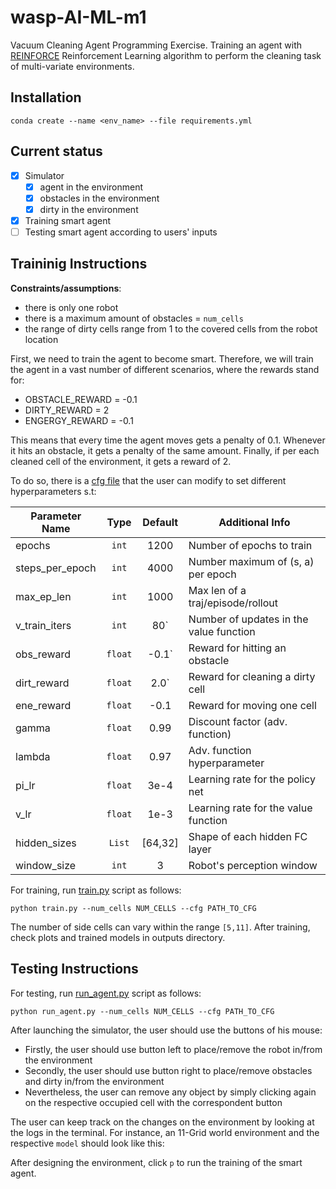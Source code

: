 # wasp-AI-ML-m1
Vacuum Cleaning Agent Programming Exercise. 
Training an agent with [REINFORCE](https://proceedings.neurips.cc/paper/1999/file/464d828b85b0bed98e80ade0a5c43b0f-Paper.pdf) Reinforcement Learning algorithm to perform the cleaning task of multi-variate environments. 
## Installation

```
conda create --name <env_name> --file requirements.yml
```

## Current status

* [x] Simulator
  * [x] agent in the environment
  * [x] obstacles in the environment
  * [x] dirty in the environment 
* [x] Training smart agent 
* [ ] Testing smart agent according to users' inputs

## Traininig Instructions

**Constraints/assumptions**:

* there is only one robot
* there is a maximum amount of obstacles =  `num_cells`
* the range of dirty cells range from 1 to the covered cells from the robot location

First, we need to train the agent to become smart. Therefore, we will train the agent in a vast number of different scenarios, where the rewards stand for:

* OBSTACLE_REWARD = -0.1
* DIRTY_REWARD = 2
* ENGERGY_REWARD = -0.1

This means that every time the agent moves gets a penalty of 0.1. Whenever it hits an obstacle, it gets a penalty of the same amount. Finally, 
if per each cleaned cell of the environment, it gets a reward of 2.  

To do so, there is a [cfg file](https://github.com/tmralmeida/wasp-AI-ML-m1/blob/main/cfg/vpg_training.yaml) that the user can modify 
to set different hyperparameters s.t:


| Parameter Name     |   Type   |    Default    | Additional Info                         |
| ------------------ | :------: | :-----------: | --------------------------------------- |
| epochs             |  `int`   |    1200     | Number of epochs to train                 |
| steps_per_epoch    |  `int`   |    4000     | Number maximum of (s, a) per epoch        |
| max_ep_len         |  `int`   |    1000     | Max len of a traj/episode/rollout         |
| v_train_iters      |  `int`   |     80`     | Number of updates in the value function   |
| obs_reward         | `float`  |     -0.1`   | Reward for hitting an obstacle            |
| dirt_reward        | `float`  |     2.0`    | Reward for cleaning a dirty cell          |
| ene_reward         | `float`  |     -0.1    | Reward for moving one cell                |
| gamma              | `float`  |    0.99     | Discount factor (adv. function)           |
| lambda             | `float`  |    0.97     | Adv. function hyperparameter              |
| pi_lr              | `float`  |    3e-4     | Learning rate for the policy net          |
| v_lr               | `float`  |    1e-3     | Learning rate for the value function      |
| hidden_sizes       | `List`   |   [64,32]   | Shape of each hidden FC layer             |
| window_size        | `int`    |    3        | Robot's perception window                 |


For training, run [train.py](https://github.com/tmralmeida/wasp-AI-ML-m1/blob/main/train.py) script as follows:

```
python train.py --num_cells NUM_CELLS --cfg PATH_TO_CFG
```

The number of side cells can vary within the range `[5,11]`.
After training, check plots and trained models in outputs directory.

## Testing Instructions

For testing, run [run_agent.py](https://github.com/tmralmeida/wasp-AI-ML-m1/blob/main/run_agent.py) script as follows:


```
python run_agent.py --num_cells NUM_CELLS --cfg PATH_TO_CFG
```
After launching the simulator, the user should use the buttons of his mouse:
* Firstly, the user should use button left to place/remove the robot in/from the environment
* Secondly, the user should use button right to place/remove obstacles and dirty in/from the environment
* Nevertheless, the user can remove any object by simply clicking again on the respective occupied cell with the correspondent button


The user can keep track on the changes on the environment by looking at the logs in the terminal. For instance, an 11-Grid world environment and the respective `model` should look like this: 


After designing the environment, click `p` to run the training of the smart agent.
